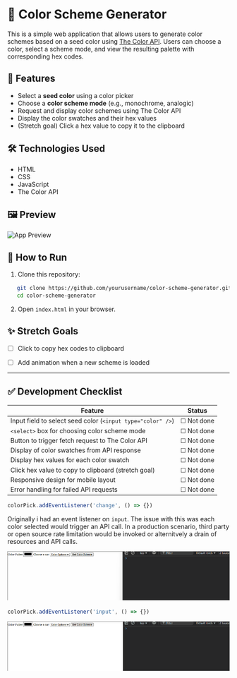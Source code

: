 
# 🎨 Color Scheme Generator

This is a simple web application that allows users to generate color schemes based on a seed color using [The Color API](https://www.thecolorapi.com/). Users can choose a color, select a scheme mode, and view the resulting palette with corresponding hex codes.

## 🚀 Features

- Select a **seed color** using a color picker
- Choose a **color scheme mode** (e.g., monochrome, analogic)
- Request and display color schemes using The Color API
- Display the color swatches and their hex values
- (Stretch goal) Click a hex value to copy it to the clipboard

## 🛠️ Technologies Used

- HTML
- CSS
- JavaScript
- The Color API

## 🖼️ Preview

![App Preview](path/to/screenshot.png)

## 🔧 How to Run

1. Clone this repository:
```bash
   git clone https://github.com/yourusername/color-scheme-generator.git
   cd color-scheme-generator
````

2. Open `index.html` in your browser.

## ✨ Stretch Goals

* [ ] Click to copy hex codes to clipboard
* [ ] Add animation when a new scheme is loaded




---

## ✅ Development Checklist


| Feature                                                                 | Status     |
|------------------------------------------------------------------------|------------|
| Input field to select seed color (`<input type="color" />`)           | ☐ Not done |
| `<select>` box for choosing color scheme mode                         | ☐ Not done |
| Button to trigger fetch request to The Color API                      | ☐ Not done |
| Display of color swatches from API response                           | ☐ Not done |
| Display hex values for each color swatch                              | ☐ Not done |
| Click hex value to copy to clipboard (stretch goal)                   | ☐ Not done |
| Responsive design for mobile layout                                   | ☐ Not done |
| Error handling for failed API requests                                | ☐ Not done |


```js
colorPick.addEventListener('change', () => {})
```

Originally i had an event listener on `input`. The issue with this was each color selected would trigger an API call. In a production scenario, third party or open source rate limitation would be invoked or alternitvely a drain of resources and API calls.

![inputEventListener](./.documentation/imgs/inputEventListener.gif)



```js
colorPick.addEventListener('input', () => {})
```

![Change](/.documentation/imgs/changeEventListener.gif)

